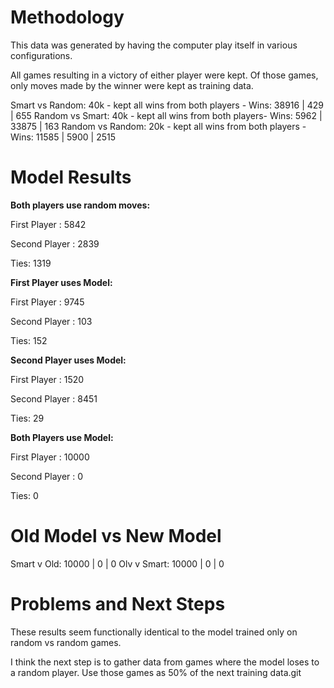 # Methodology
This data was generated by having the computer play itself in various configurations.

All games resulting in a victory of either player were kept. Of those games, only moves made by the winner were kept as training data.

Smart vs Random: 40k - kept all wins from both players - Wins: 38916 | 429 | 655
Random vs Smart: 40k - kept all wins from both players- Wins: 5962 | 33875 | 163
Random vs Random: 20k - kept all wins from both players - Wins: 11585 | 5900 | 2515

# Model Results 

<b> Both players use random moves: </b>

First Player : 5842

Second Player : 2839

Ties: 1319


<b>First Player uses Model:</b>

First Player : 9745

Second Player : 103

Ties: 152


<b>Second Player uses Model:</b>

First Player : 1520

Second Player : 8451

Ties: 29


<b>Both Players use Model:</b>

First Player : 10000

Second Player : 0

Ties: 0

# Old Model vs New Model

Smart v Old: 10000 | 0 | 0
Olv v Smart: 10000 | 0 | 0

# Problems and Next Steps

These results seem functionally identical to the model trained only on random vs random games. 

I think the next step is to gather data from games where the model loses to a random player. Use those games as 50% of the next training data.git